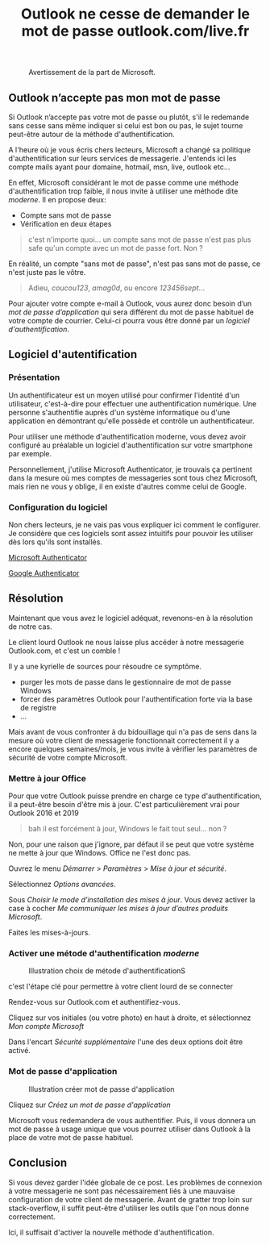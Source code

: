 ﻿---
title: "Outlook ne cesse de demander le mot de passe outlook.com/live.fr"
excerpt: "Hors-Série: Continuer à utiliser Outlook pour se connecter à la messagerie Outlook.com."
category: Hors-Series
classes: wide
tags: 
  - Outlook
  - Live
  - Mail
  - Athenticator
  - Mot de passe
---

<figure style="width: 500px" class="align-center">
  <img src="{{ site.url }}{{ site.baseurl }}/assets/images/2022-07-180-HS-Outlook-01.webp" alt="">
  <figcaption>Avertissement de la part de Microsoft.</figcaption>
</figure> 

## Outlook n’accepte pas mon mot de passe

Si Outlook n’accepte pas votre mot de passe ou plutôt, s'il le redemande sans cesse sans même indiquer si celui est bon ou pas, le sujet tourne peut-être autour de la méthode d'authentification.

A l'heure où je vous écris chers lecteurs, Microsoft a changé sa politique d'authentification sur leurs services de messagerie. J'entends ici les compte mails ayant pour domaine, hotmail, msn, live, outlook etc...

En effet, Microsoft considérant le mot de passe comme une méthode d'authentification trop faible, il nous invite à utiliser une méthode dite _moderne_. Il en propose deux:
- Compte sans mot de passe
- Vérification en deux étapes

> c'est n'importe quoi... un compte sans mot de passe n'est pas plus safe qu'un compte avec un mot de passe fort. Non ?

En réalité, un compte "sans mot de passe", n'est pas sans mot de passe, ce n'est juste pas le vôtre.

> Adieu, _coucou123_, _amag0d_, ou encore _123456sept_...

Pour ajouter votre compte e-mail à Outlook, vous aurez donc besoin d’un _mot de passe d’application_ qui sera différent du mot de passe habituel de votre compte de courrier. Celui-ci pourra vous être donné par un _logiciel d'authentification_.

## Logiciel d'autentification

### Présentation

Un authentificateur est un moyen utilisé pour confirmer l'identité d'un utilisateur, c'est-à-dire pour effectuer une authentification numérique. Une personne s'authentifie auprès d'un système informatique ou d'une application en démontrant qu'elle possède et contrôle un authentificateur.

Pour utiliser une méthode d'authentification moderne, vous devez avoir configuré au préalable un logiciel d'authentification sur votre smartphone par exemple.

Personnellement, j'utilise Microsoft Authenticator, je trouvais ça pertinent dans la mesure où mes comptes de messageries sont tous chez Microsoft, mais rien ne vous y oblige, il en existe d'autres comme celui de Google.

### Configuration du logiciel

Non chers lecteurs, je ne vais pas vous expliquer ici comment le configurer. Je considère que ces logiciels sont assez intuitifs pour pouvoir les utiliser dès lors qu'ils sont installés.

[Microsoft Authenticator](https://support.microsoft.com/fr-fr/account-billing/configurer-l-application-microsoft-authenticator-comme-m%C3%A9thode-de-v%C3%A9rification-33452159-6af9-438f-8f82-63ce94cf3d29)

[Google Authenticator](https://support.google.com/accounts/answer/1066447?hl=fr&co=GENIE.Platform%3DiOS#:~:text=Configurer%20Google%20Authenticator&text=Sous%20%22Se%20connecter%20%C3%A0%20Google,%22%2C%20puis%20appuyez%20sur%20Configurer.)

## Résolution

Maintenant que vous avez le logiciel adéquat, revenons-en à la résolution de notre cas.

Le client lourd Outlook ne nous laisse plus accéder à notre messagerie Outlook.com, et c'est un comble !

Il y a une kyrielle de sources pour résoudre ce symptôme.
- purger les mots de passe dans le gestionnaire de mot de passe Windows
- forcer des paramètres Outlook pour l'authentification forte via la base de registre
- ...

Mais avant de vous confronter à du bidouillage qui n'a pas de sens dans la mesure où votre client de messagerie fonctionnait correctement il y a encore quelques semaines/mois, je vous invite à vérifier les paramètres de sécurité de votre compte Microsoft.

### Mettre à jour Office

Pour que votre Outlook puisse prendre en charge ce type d'authentification, il a peut-être besoin d'être mis à jour.
C'est particulièrement vrai pour Outlook 2016 et 2019

> bah il est forcément à jour, Windows le fait tout seul... non ?

Non, pour une raison que j'ignore, par défaut il se peut que votre système ne mette à jour que Windows. Office ne l'est donc pas.

Ouvrez le menu *Démarrer* > *Paramètres* > *Mise à jour et sécurité*.

Sélectionnez *Options avancées*.

Sous _Choisir le mode d’installation des mises à jour_. Vous devez activer la case à cocher _Me communiquer les mises à jour d’autres produits Microsoft_.

Faites les mises-à-jours.

### Activer une métode d'authentification _moderne_

<figure style="width: 500px" class="align-center">
  <img src="{{ site.url }}{{ site.baseurl }}/assets/images/2022-07-180-HS-Outlook-02.webp" alt="">
  <figcaption>Illustration choix de métode d'authentificationS</figcaption>
</figure> 

c'est l'étape clé pour permettre à votre client lourd de se connecter

Rendez-vous sur Outlook.com et authentifiez-vous.

Cliquez sur vos initiales (ou votre photo) en haut à droite, et sélectionnez _Mon compte Microsoft_

Dans l'encart _Sécurité supplémentaire_ l'une des deux options doit être activé.

### Mot de passe d'application

<figure style="width: 500px" class="align-center">
  <img src="{{ site.url }}{{ site.baseurl }}/assets/images/2022-07-180-HS-Outlook-03.webp" alt="">
  <figcaption>Illustration créer mot de passe d'application</figcaption>
</figure> 

Cliquez sur _Créez un mot de passe d'application_

Microsoft vous redemandera de vous authentifier. Puis, il vous donnera un mot de passe à usage unique que vous pourrez utiliser dans Outlook à la place de votre mot de passe habituel.

## Conclusion

Si vous devez garder l'idée globale de ce post. Les problèmes de connexion à votre messagerie ne sont pas nécessairement liés à une mauvaise configuration de votre client de messagerie. Avant de gratter trop loin sur stack-overflow, il suffit peut-être d'utiliser les outils que l'on nous donne correctement.

Ici, il suffisait d'activer la nouvelle méthode d'authentification.


